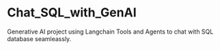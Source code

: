 # Chat_SQL_with_GenAI
Generative AI project using Langchain Tools and Agents to chat with SQL database seamleassly.
